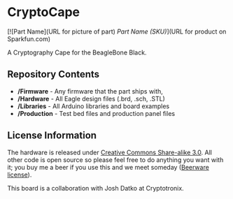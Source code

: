 CryptoCape
==========

[![Part Name](URL for picture of part)
*Part Name (SKU)*](URL for product on Sparkfun.com)

A Cryptography Cape for the BeagleBone Black.

Repository Contents
-------------------

* **/Firmware** - Any firmware that the part ships with,
* **/Hardware** - All Eagle design files (.brd, .sch, .STL)
* **/Libraries** - All Arduino libraries and board examples
* **/Production** - Test bed files and production panel files

License Information
-------------------
The hardware is released under [Creative Commons Share-alike 3.0](http://creativecommons.org/licenses/by-sa/3.0/).
All other code is open source so please feel free to do anything you want with it; you buy me a beer if you use this and we meet someday ([Beerware license](http://en.wikipedia.org/wiki/Beerware)).

This board is a collaboration with Josh Datko at Cryptotronix.
